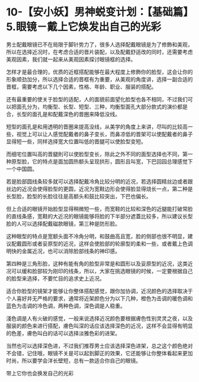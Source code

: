 # 10-【安小妖】男神蜕变计划：【基础篇】5.眼镜－戴上它焕发出自己的光彩

男士配戴眼镜已不在局限于脚针势力了，很多人选择配戴眼镜是为了修飾和美观，所以在选择近况时，在考虑合适的晋片装配，以及配戴舒适改的同时，还需要考虑美观因素，我们就一起来从美观因素探讨眼镜框的选择。

怎样才是最合理的，优质的近框搭配能够在最大程度上修飾你的脸型，这会让你的形象顺劲加分，所以选择合适的晋框有为重要，从美观的角度讲，选择一副合适的晋框，需要考虑以下几个因素，性格、年龄、职业、服装的搭配。

还有最重要的使关于脸型的适配，人的面貌前面望化脸型也各不相同，不过我们可以把面孔分为，均衡型、长型、短型、三种，均衡型面孔大部分款式的演价都是合，长型的面孔是和配戴深色的晋圈来降低没线。

短型的面孔是和用透明的晋圈来提高没线，从美学的角度上来讲，尽叫的比较高一些，视觉上可以让人感觉配戴者的鼻子变长，而鼻凉低的晋架可以使配戴者的鼻子显得短一些，同样选择宽大位置叫低的晋腿可以使脸型变短。

而细宅位置叫高的晋腿則可以使脸型变长，除此之外不同的面型选择也不同，第一种原型脸，它的特点是面加圆热额头呈现拱形，圆形且叫宽，下巴回园总理感觉下一个中国圆。

若是脸部圆线条较多就可以选择配戴冷角比较分明的近况，若选择圆精丝边或者跟丝边的近况会使得脸型的更圆，近况为宽鞋边形会使得脸显得烧长一点，第二种是长型脸，脸型的长脸往往是高额头和鼓比较突出，下巴也偏长。

但上合适的眼镜开始脸型显得稍微短一些，而宽鞋的比较和深色的近腿能打破常脸的直线条感，宽鞋的大近况的眼镜能够将脸的下半部分遮蓋比较多，所以建议长型脸的人可以选择配戴磁款眼镜，第三种是防形脸。

这种眼型的特点是宽额头面不冷角分明，和鼓曲高且宽，脸的侧部也很不明显，建议配戴圆形或者妥原型的近况，这样会使脸部的轮廓型的柔和一些，或者戴上色调明快的金属近况，也可以消除脸部线条的神印感。

第四种是三角形脸，这种有能有角的脸型非常是和圆形以及妥原型的近况，这类近况可以缓和脸部较为刚印的线条，所以，大家在挑选眼镜的时候，一定要根据自己的脸型来选择，不要忙目的追求史上近况。

适合你脸型的镜架才能够让你整体搭配感觉，跟你加协调，近况颜色的选择取决于个人喜好并无严格的要求，通常将近架颜色分为以下几种，橙色为击调的暖色调和蓝色为击调的冷色调，两种色调，深色调是人稳重。

淺色调是人有火破的感觉，一般来说选择近况颜色要根据膚色性别灵灵之夜，以及服装的颜色来进行搭配，膚色叫深的话应该选择深色的近况，这样不会显得有明显的色差，膚色叫白的话可以选择淡雅色彩的进架。

当然也可以选择深色进，不过我们推荐男士应该选择深色进架，总之这个颜色绝对不会错，记住哦，眼镜不关是可以起到脚正的效果，它还能够让你整体看起来更加时尚，所以要学会洋长壁短，总有一款适合你自己的眼镜。

带上它你也会换发自己的光彩